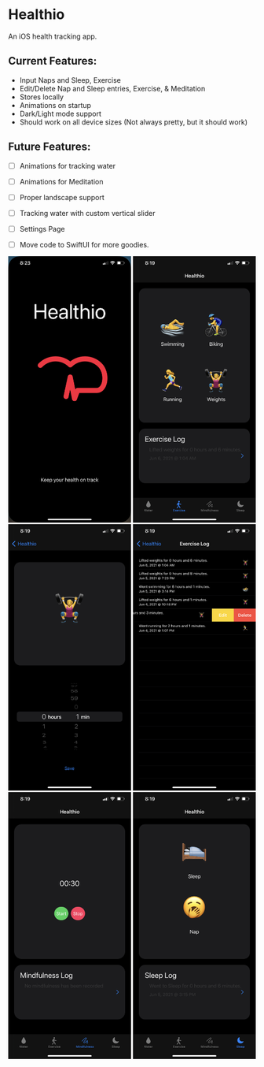 # Healthio
An iOS health tracking app.

## Current Features:
* Input Naps and Sleep, Exercise
* Edit/Delete Nap and Sleep entries, Exercise, & Meditation
* Stores locally
* Animations on startup
* Dark/Light mode support
* Should work on all device sizes (Not always pretty, but it should work)

## Future Features:
- [ ] Animations for tracking water
- [ ] Animations for Meditation
- [ ] Proper landscape support
- [ ] Tracking water with custom vertical slider
- [ ] Settings Page
- [ ] Move code to SwiftUI for more goodies.


<img src="0.PNG" alt="Healhtio screenshot" width="250"/>
<img src="1.PNG" alt="Healhtio screenshot" width="250"/>
<img src="2.PNG" alt="Healhtio screenshot" width="250"/>
<img src="3.PNG" alt="Healhtio screenshot" width="250"/>
<img src="4.PNG" alt="Healhtio screenshot" width="250"/>
<img src="5.PNG" alt="Healhtio screenshot" width="250"/>
